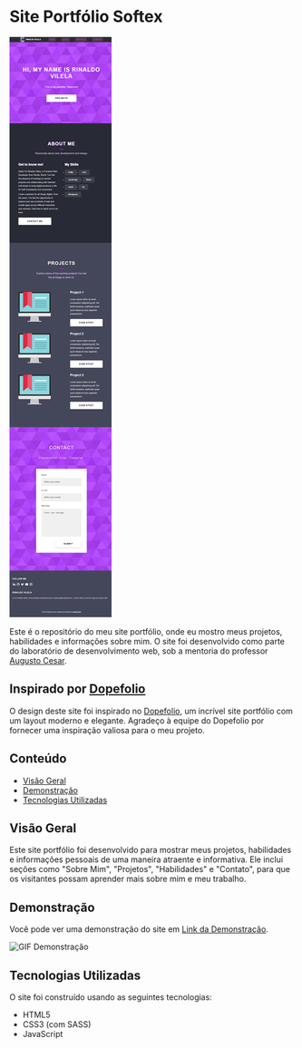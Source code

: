 # Site Portfólio Softex

![Site Preview](https://github.com/rinaldovilela/Site-Portifolio-Softex/blob/main/Img/rinaldovilela.github.io_Site-Portifolio-Softex_.png?raw=true)

Este é o repositório do meu site portfólio, onde eu mostro meus projetos, habilidades e informações sobre mim. O site foi desenvolvido como parte do laboratório de desenvolvimento web, sob a mentoria do professor [Augusto Cesar](https://github.com/augustocesarfmo).

## Inspirado por [Dopefolio](https://dopefolio.netlify.app/)

O design deste site foi inspirado no [Dopefolio](https://dopefolio.netlify.app/), um incrível site portfólio com um layout moderno e elegante. Agradeço à equipe do Dopefolio por fornecer uma inspiração valiosa para o meu projeto.

## Conteúdo

- [Visão Geral](#visão-geral)
- [Demonstração](#demonstração)
- [Tecnologias Utilizadas](#tecnologias-utilizadas)

## Visão Geral

Este site portfólio foi desenvolvido para mostrar meus projetos, habilidades e informações pessoais de uma maneira atraente e informativa. Ele inclui seções como "Sobre Mim", "Projetos", "Habilidades" e "Contato", para que os visitantes possam aprender mais sobre mim e meu trabalho.

## Demonstração

Você pode ver uma demonstração do site em [Link da Demonstração](https://rinaldovilela.github.io/Site-Portifolio-Softex/).

![GIF Demonstração](link_para_um_gif_de_demonstracao.gif)

## Tecnologias Utilizadas

O site foi construído usando as seguintes tecnologias:

- HTML5
- CSS3 (com SASS)
- JavaScript

